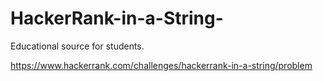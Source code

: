# HackerRank-in-a-String-
Educational source for students.

https://www.hackerrank.com/challenges/hackerrank-in-a-string/problem
